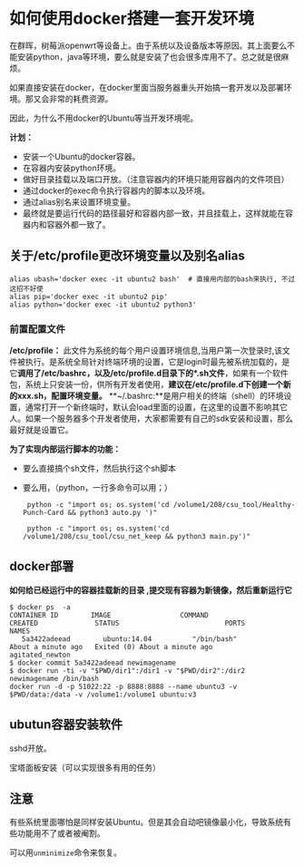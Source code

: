 # 如何使用docker搭建一套开发环境



在群晖，树莓派openwrt等设备上。由于系统以及设备版本等原因。其上面要么不能安装python，java等环境，要么就是安装了也会很多库用不了。总之就是很麻烦。

如果直接安装在docker，在docker里面当服务器重头开始搞一套开发以及部署环境。那又会非常的耗费资源。

因此，为什么不用docker的Ubuntu等当开发环境呢。

**计划：**

- 安装一个Ubuntu的docker容器。
- 在容器内安装python环境。
- 做好目录挂载以及端口开放。（注意容器内的环境只能用容器内的文件项目）
- 通过docker的exec命令执行容器内的脚本以及环境。
- 通过alias别名来设置环境变量。
- 最终就是要运行代码的路径最好和容器内部一致，并且挂载上，这样就能在容器内和容器外都一致了。





## 关于/etc/profile更改环境变量以及别名alias

```
alias ubash='docker exec -it ubuntu2 bash'  # 直接用内部的bash来执行, 不过这招不好使
alias pip='docker exec -it ubuntu2 pip'
alias python='docker exec -it ubuntu2 python3'
```



### 前置配置文件

**/etc/profile：** 此文件为系统的每个用户设置环境信息,当用户第一次登录时,该文件被执行。是系统全局针对终端环境的设置，它是login时最先被系统加载的，是它**调用了/etc/bashrc，以及/etc/profile.d目录下的*.sh文件**，如果有一个软件包，系统上只安装一份，供所有开发者使用，**建议在/etc/profile.d下创建一个新的xxx.sh，配置环境变量。**
**~/.bashrc:**是用户相关的终端（shell）的环境设置，通常打开一个新终端时，默认会load里面的设置，在这里的设置不影响其它人。如果一个服务器多个开发者使用，大家都需要有自己的sdk安装和设置，那么最好就是设置它。





**为了实现内部运行脚本的功能：**

- 要么直接搞个sh文件，然后执行这个sh脚本

- 要么用，（python，一行多命令可以用；）

  ```
   python -c "import os; os.system('cd /volume1/208/csu_tool/Healthy-Punch-Card && python3 auto.py ')"
  ```

  ```
   python -c "import os; os.system('cd /volume1/208/csu_tool/csu_net_keep && python3 main.py')"
  ```

  







## docker部署

**如何给已经运行中的容器挂载新的目录  ,提交现有容器为新镜像，然后重新运行它**

```
$ docker ps  -a
CONTAINER ID        IMAGE                 COMMAND                  CREATED              STATUS                          PORTS               NAMES
   5a3422adeead        ubuntu:14.04          "/bin/bash"              About a minute ago   Exited (0) About a minute ago                       agitated_newton
$ docker commit 5a3422adeead newimagename
$ docker run -ti -v "$PWD/dir1":/dir1 -v "$PWD/dir2":/dir2 newimagename /bin/bash
docker run -d -p 51022:22 -p 8888:8888 --name ubuntu3 -v $PWD/data:/data -v /volume1:/volume1 ubuntu:v3

```





## ubutun容器安装软件

sshd开放。

宝塔面板安装（可以实现很多有用的任务）



## 注意

有些系统里面哪怕是同样安装Ubuntu。但是其会自动吧镜像最小化，导致系统有些功能用不了或者被阉割。

可以用`unminimize`命令来恢复。



